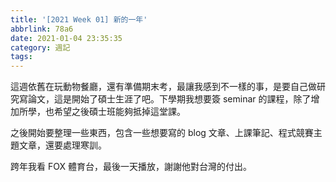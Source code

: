 ```yaml
---
title: '[2021 Week 01] 新的一年'
abbrlink: 78a6
date: 2021-01-04 23:35:35
category: 週記
tags:
---
```

這週依舊在玩動物餐廳，還有準備期末考，最讓我感到不一樣的事，是要自己做研究寫論文，這是開始了碩士生涯了吧。下學期我想要簽 seminar 的課程，除了增加所學，也希望之後碩士班能夠抵掉這堂課。
<!-- more -->
之後開始要整理一些東西，包含一些想要寫的 blog 文章、上課筆記、程式競賽主題文章，還要處理寒訓。

跨年我看 FOX 體育台，最後一天播放，謝謝他對台灣的付出。